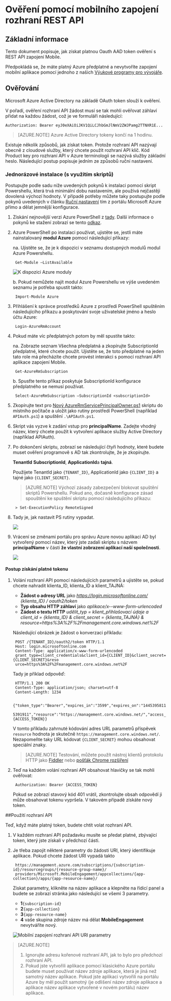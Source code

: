 <properties 
    pageTitle="Ověření pomocí mobilního zapojení rozhraní REST API"
    description="Popisuje, jak ověřit s Azure Mobile zapojení REST API" 
    services="mobile-engagement" 
    documentationCenter="mobile" 
    authors="piyushjo"
    manager="erikre"
    editor=""/>

<tags
    ms.service="mobile-engagement"
    ms.devlang="na"
    ms.topic="article"
    ms.tgt_pltfrm="mobile-multiple"
    ms.workload="mobile" 
    ms.date="10/05/2016"
    ms.author="wesmc;ricksal"/>

# <a name="authenticate-with-mobile-engagement-rest-apis"></a>Ověření pomocí mobilního zapojení rozhraní REST API

## <a name="overview"></a>Základní informace

Tento dokument popisuje, jak získat platnou Oauth AAD token ověření s REST API zapojení Mobile. 

Předpokládá se, že máte platný Azure předplatné a nevytvoříte zapojení mobilní aplikace pomocí jednoho z našich [Výukové programy pro vývojáře](mobile-engagement-windows-store-dotnet-get-started.md).

## <a name="authentication"></a>Ověřování

Microsoft Azure Active Directory na základě OAuth token slouží k ověření. 

V pořadí, ověření rozhraní API žádost musí se tak mohli ověřovat záhlaví přidat na každou žádost, což je ve formuláři následující:

    Authorization: Bearer eyJ0eXAiOiJKV1QiLCJhbGmJlNmV2ZWJPamg2TTNXR1E...

>[AZURE.NOTE] Azure Active Directory tokeny končí na 1 hodinu.

Existuje několik způsobů, jak získat token. Protože rozhraní API nazývají obecně z cloudové služby, který chcete použít rozhraní API klíč. Kód Product key pro rozhraní API v Azure terminologii se nazývá služby základní heslo. Následující postup popisuje jedním ze způsobů ruční nastavení.

### <a name="one-time-setup-using-script"></a>Jednorázové instalace (s využitím skriptů)

Postupujte podle sadu níže uvedených pokynů k instalaci pomocí skript Powershellu, která trvá minimální dobu nastavením, ale používá nejčastěji dovolená výchozí hodnoty. V případě potřeby můžete taky postupujte podle pokynů uvedených v článku [Ruční nastavení](mobile-engagement-api-authentication-manual.md) tím z portálu Microsoft Azure přímo a dělat jemnější konfigurace. 

1. Získání nejnovější verzi Azure PowerShell z [tady](http://aka.ms/webpi-azps). Další informace o pokynů ke stažení zobrazí se tento [odkaz](../powershell-install-configure.md).  

2. Azure PowerShell po instalaci používat, ujistěte se, jestli máte nainstalovaný **modul Azure** pomocí následující příkazy:

    na. Ujistěte se, že je k dispozici v seznamu dostupných modulů modul Azure Powershellu. 
    
        Get-Module –ListAvailable 

    ![K dispozici Azure moduly][1]
        
    b. Pokud nemůžete najít modul Azure Powershellu ve výše uvedeném seznamu je potřeba spustit takto:
        
        Import-Module Azure 
        
3. Přihlášení k správce prostředků Azure z prostředí PowerShell spuštěním následujícího příkazu a poskytování svoje uživatelské jméno a heslo účtu Azure: 
        
        Login-AzureRmAccount

4. Pokud máte víc předplatných potom by měl spustíte takto:

    na. Zobrazte seznam Všechna předplatná a zkopírujte SubscriptionId předplatné, které chcete použít. Ujistěte se, že toto předplatné na jeden tato role má přecházíte chcete provést interakci s pomocí rozhraní API aplikace zapojení Mobile. 

        Get-AzureRmSubscription

    b. Spusťte tento příkaz poskytuje SubscriptionId konfigurace předplatného se nemusí používat.

        Select-AzureRmSubscription –SubscriptionId <subscriptionId>

5. Zkopírujte text pro [Nový AzureRmServicePrincipalOwner.ps1](https://raw.githubusercontent.com/matt-gibbs/azbits/master/src/New-AzureRmServicePrincipalOwner.ps1) skriptu do místního počítače a uložit jako rutiny prostředí PowerShell (například `APIAuth.ps1`) a spuštění `.\APIAuth.ps1`. 
    
6. Skript vás vyzve k zadání vstup pro **principalName**. Zadejte vhodný název, který chcete použít k vytvoření aplikace služby Active Directory (například APIAuth). 

7. Po dokončení skriptu, zobrazí se následující čtyři hodnoty, které budete muset ověření programově s AD tak zkontrolujte, že je zkopírujte. 
        
    **TenantId** **SubscriptionId**, **ApplicationId**a **tajná**.

    Použijete TenantId jako `{TENANT_ID}`, ApplicationId jako `{CLIENT_ID}` a tajné jako `{CLIENT_SECRET}`.

    > [AZURE.NOTE] Výchozí zásady zabezpečení blokovat spuštění skriptů Powershellu. Pokud ano, dočasně konfigurace zásad spouštění ke spuštění skriptu pomocí následujícího příkazu:

        > Set-ExecutionPolicy RemoteSigned

8. Tady je, jak nastavit PS rutiny vypadat. 

    ![][3]

9. Vrácení se změnami portálu pro správu Azure novou aplikaci AD byl vytvořený pomocí název, který jste zadali skriptu s názvem **principalName** v části **že vlastní zobrazení aplikací naší společnosti**.

    ![][4]

#### <a name="steps-to-get-a-valid-token"></a>Postup získání platné tokenu

1. Volání rozhraní API pomocí následujících parametrů a ujistěte se, pokud chcete nahradit klienta\_ID, klienta\_ID a klient\_TAJNÁ:

    - **Žádost o adresy URL** jako *https://login.microsoftonline.com/ {klienta\_ID} / oauth2/token*
    - **Typ obsahu HTTP záhlaví** jako *aplikace/x--www-form-urlencoded*
    - **Žádost o textu HTTP** *udělit\_typ = klient\_přihlašovací údaje a client_id = {klienta\_ID} & client_secret = {klienta\_TAJNÁ} & resource=https%3A%2F%2Fmanagement.core.windows.net%2F*

    Následující obrázek je žádost o konverzaci příkladu:

        POST /{TENANT_ID}/oauth2/token HTTP/1.1
        Host: login.microsoftonline.com
        Content-Type: application/x-www-form-urlencoded
        grant_type=client_credentials&client_id={CLIENT_ID}&client_secret={CLIENT_SECRET}&reso
        urce=https%3A%2F%2Fmanagement.core.windows.net%2F

    Tady je příklad odpověď:

        HTTP/1.1 200 OK
        Content-Type: application/json; charset=utf-8
        Content-Length: 1234
    
        {"token_type":"Bearer","expires_in":"3599","expires_on":"1445395811","not_before":"144
        5391911","resource":"https://management.core.windows.net/","access_token":{ACCESS_TOKEN}}

    V tomto příkladu zahrnuté kódování adres URL parametrů příspěvek `resource` hodnota je skutečně `https://management.core.windows.net/`. Nezapomeňte taky URL kódovat `{CLIENT_SECRET}` mohou obsahovat speciální znaky.

    > [AZURE.NOTE] Testování, můžete použít nástroj klientů protokolu HTTP jako [Fiddler](http://www.telerik.com/fiddler) nebo [pošťák Chrome rozšíření](https://chrome.google.com/webstore/detail/postman/fhbjgbiflinjbdggehcddcbncdddomop) 

2. Teď na každém volání rozhraní API obsahovat hlavičky se tak mohli ověřovat:

        Authorization: Bearer {ACCESS_TOKEN}

    Pokud se zobrazí stavový kód 401 vrátil, zkontrolujte obsah odpovědí ji může obsahovat tokenu vypršela. V takovém případě získáte nový token.

##<a name="using-the-apis"></a>Použití rozhraní API

Teď, když máte platný token, budete chtít volat rozhraní API.

1. V každém rozhraní API požadavku musíte se předat platné, zbývající token, který jste získali v předchozí části.

2. Je třeba zapojit některé parametry do žádosti URI, který identifikuje aplikace. Pokud chcete žádost URI vypadá takto

        https://management.azure.com/subscriptions/{subscription-id}/resourcegroups/{resource-group-name}/
        providers/Microsoft.MobileEngagement/appcollections/{app-collection}/apps/{app-resource-name}/

    Získat parametry, klikněte na název aplikace a klepněte na řídicí panel a budete se zobrazí stránka jako následující se všemi 3 parametry.

    - **1**`{subscription-id}`
    - **2**`{app-collection}`
    - **3**`{app-resource-name}`
    - **4** vaše skupina zdroje název má dělat **MobileEngagement** nevytváříte nový. 

    ![Mobilní zapojení rozhraní API URI parametry][2]

>[AZURE.NOTE] <br/>
>1. Ignorujte adresu kořenové rozhraní API, jak to bylo pro předchozí rozhraní API.<br/>
>2. Pokud jste vytvořili aplikace pomocí klasického Azure portálu budete muset používat název zdroje aplikace, která je jiná než samotný název aplikace. Pokud jste aplikaci vytvořili na portálu Azure by měl použít samotný (je odlišení název zdroje aplikace a aplikace název aplikace vytvořené v novém portálu) název aplikace.  

<!-- Images -->
[1]: ./media/mobile-engagement-api-authentication/azure-module.png
[2]: ./media/mobile-engagement-api-authentication/mobile-engagement-api-uri-params.png
[3]: ./media/mobile-engagement-api-authentication/ps-cmdlets.png
[4]: ./media/mobile-engagement-api-authentication/ad-app-creation.png



